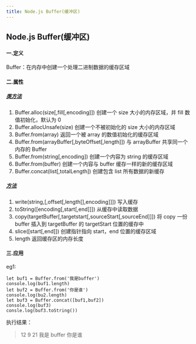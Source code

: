 ```yaml
---
title: Node.js Buffer(缓冲区)
---
```


## Node.js Buffer(缓冲区)

#### 一.定义

Buffer：在内存中创建一个处理二进制数据的缓存区域

#### 二.属性

##### <u>_类方法_</u>

1. Buffer.alloc(size[,fill[,encoding]]) 创建一个 size 大小的内存区域，并 fill 数值初始化，默认为 0
2. Buffer.allocUnsafe(size) 创建一个不被初始化的 size 大小的内存区域
3. Buffer.from(array) 返回一个被 array 的数值初始化的缓存区域
4. Buffer.from(arrayBuffer[,byteOffset[,length]]) 与 arrayBuffer 共享同一个内存的 Buffer
5. Buffer.from(string[,encoding]) 创建一个内容为 string 的缓存区域
6. Buffer.from(buffer) 创建一个内容与 buffer 缓存一样的新的缓存区域
7. Buffer.concat(list[,totalLength]) 创建包含 list 所有数据的新缓存

##### <u>_方法_</u>

1. write(string,[,offset[,length[],encoding]]]) 写入缓存
2. toString([encoding[,start[,end]]]) 从缓存中读取数据
3. copy(targetBuffer[,targetstart[,sourceStart[,sourceEnd]]]) 将 copy 一份 buffer 插入到 targetBuffer 的 targetStart 位置的缓存中
4. slice([start[,end]]) 创建指针指向 start，end 位置的缓存区域
5. length 返回缓存区的内存长度

#### 三.应用

eg1:

```
let buf1 = Buffer.from('我是buffer')
console.log(buf1.length)
let buf2 = Buffer.from('你是谁')
console.log(bu2.length)
let buf3 = Buffer.concat([buf1,buf2])
console.log(buf3)
consle.log(buf3.toString())
```

执行结果：

> 12
> 9
> 21
> 我是 buffer 你是谁
